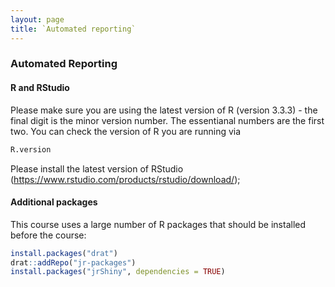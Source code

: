 ```yaml
---
layout: page
title: `Automated reporting`
---
```


### Automated Reporting
#### R and RStudio

Please make sure you are using the latest version of R (version 3.3.3) - the final digit is the minor version number. The essentianal numbers are the first two. You can check the version of R you are running via

``` r
R.version
```
Please install the latest version of RStudio (<https://www.rstudio.com/products/rstudio/download/>);

#### Additional packages

This course uses a large number of R packages that should be installed before the course:

``` r
install.packages("drat")
drat::addRepo("jr-packages")
install.packages("jrShiny", dependencies = TRUE)
```
